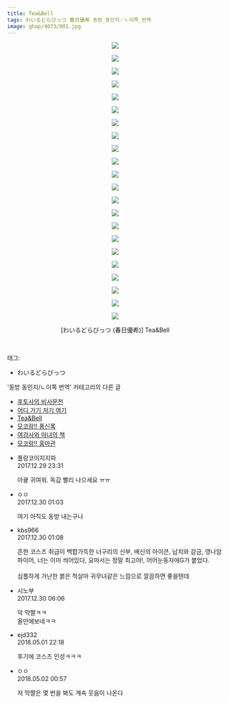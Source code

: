 ```yaml
---
title: Tea&Bell
tags: わいるどらびっつ 春日優希 동방_동인지／ㄴ이쪽_번역
image: ghap/4073/001.jpg
---
```

<div class="article">
<p style="text-align: center; clear: none; float: none;"><img src="{{ site.nasurl }}/ghap/4073/001.jpg"/></p>
<p style="text-align: center; clear: none; float: none;"><img src="{{ site.nasurl }}/ghap/4073/002.jpg"/></p>
<p style="text-align: center; clear: none; float: none;"><img src="{{ site.nasurl }}/ghap/4073/003.jpg"/></p>
<p style="text-align: center; clear: none; float: none;"><img src="{{ site.nasurl }}/ghap/4073/004.jpg"/></p>
<p style="text-align: center; clear: none; float: none;"><img src="{{ site.nasurl }}/ghap/4073/005.jpg"/></p>
<p style="text-align: center; clear: none; float: none;"><img src="{{ site.nasurl }}/ghap/4073/006.jpg"/></p>
<p style="text-align: center; clear: none; float: none;"><img src="{{ site.nasurl }}/ghap/4073/007.jpg"/></p>
<p style="text-align: center; clear: none; float: none;"><img src="{{ site.nasurl }}/ghap/4073/008.jpg"/></p>
<p style="text-align: center; clear: none; float: none;"><img src="{{ site.nasurl }}/ghap/4073/009.jpg"/></p>
<p style="text-align: center; clear: none; float: none;"><img src="{{ site.nasurl }}/ghap/4073/010.jpg"/></p>
<p style="text-align: center; clear: none; float: none;"><img src="{{ site.nasurl }}/ghap/4073/011.jpg"/></p>
<p style="text-align: center; clear: none; float: none;"><img src="{{ site.nasurl }}/ghap/4073/012.jpg"/></p>
<p style="text-align: center; clear: none; float: none;"><img src="{{ site.nasurl }}/ghap/4073/013.jpg"/></p>
<p style="text-align: center; clear: none; float: none;"><img src="{{ site.nasurl }}/ghap/4073/014.jpg"/></p>
<p style="text-align: center; clear: none; float: none;"><img src="{{ site.nasurl }}/ghap/4073/015.jpg"/></p>
<p style="text-align: center; clear: none; float: none;"><img src="{{ site.nasurl }}/ghap/4073/016.jpg"/></p>
<p style="text-align: center; clear: none; float: none;"><img src="{{ site.nasurl }}/ghap/4073/017.jpg"/></p>
<p style="text-align: center; clear: none; float: none;"><img src="{{ site.nasurl }}/ghap/4073/018.jpg"/></p>
<p style="text-align: center; clear: none; float: none;"><img src="{{ site.nasurl }}/ghap/4073/019.jpg"/></p>
<p style="text-align: center; clear: none; float: none;"><img src="{{ site.nasurl }}/ghap/4073/020.jpg"/></p>
<p style="text-align: center; clear: none; float: none;"><img src="{{ site.nasurl }}/ghap/4073/021.jpg"/></p>
<p style="text-align: center; clear: none; float: none;"><img src="{{ site.nasurl }}/ghap/4073/022.jpg"/></p>
<p style="text-align: center; clear: none; float: none;">[わいるどらびっつ (春日優希)] Tea&amp;Bell</p>
<p><br/></p>
</div><div class="tagTrail">
<p>태그: </p>
<ul>
<li>わいるどらびっつ</li>
</ul>
</div><div class="another">
<p>'동방 동인지/ㄴ이쪽 번역' 카테고리의 다른 글</p>
<ul>
<li><a href="/2018-01-04-ghap_4078">후토사의 비사문천</a></li>
<li><a href="/2017-12-31-ghap_4076">어디 거기 저기 여기</a></li>
<li><a href="/2017-12-29-ghap_4073">Tea&amp;Bell</a></li>
<li><a href="/2017-12-28-ghap_4071">모코랑!! 풍신록</a></li>
<li><a href="/2017-12-24-ghap_4070">여검사와 마녀의 책</a></li>
<li><a href="/2017-12-23-ghap_4060">모코랑!! 홍마관</a></li>
</ul>
</div><div class="cb_module cb_fluid">
<div class="cb_wrt cb_profile">
<div class="comment">
<ul>
<li class="cb_thumb_off" id="comment15162674">
<div class="cb_comment_area">
<div class="cb_info_area">
<div class="cb_section">
<span class="cb_nick_name">플랑코이지지파</span>
</div>
<div class="cb_section">
<span class="cb_date">2017.12.29 23:31 </span>
</div>
</div>
<div class="cb_dsc_comment">
<p class="cb_dsc">
											아큥 귀여워. 독감 빨리 나으세요 ㅠㅠ
										</p>
</div>
</div></li>
<li class="cb_thumb_off" id="comment15162709">
<div class="cb_comment_area">
<div class="cb_info_area">
<div class="cb_section">
<span class="cb_nick_name">ㅇㅇ</span>
</div>
<div class="cb_section">
<span class="cb_date">2017.12.30 01:03 </span>
</div>
</div>
<div class="cb_dsc_comment">
<p class="cb_dsc">
											여기 아직도 동방 내는구나<br/>
</p>
</div>
</div></li>
<li class="cb_thumb_off" id="comment15162710">
<div class="cb_comment_area">
<div class="cb_info_area">
<div class="cb_section">
<span class="cb_nick_name">kbs966</span>
</div>
<div class="cb_section">
<span class="cb_date">2017.12.30 01:08 </span>
</div>
</div>
<div class="cb_dsc_comment">
<p class="cb_dsc">
											흔한 코스즈 취급이 백합가득한 너구리의 신부, 배신의 아이콘, 납치와 감금, 영나암파이어, 너는 이미 씌어있다, 요마서는 정말 최고야!, 어어눈동자에G가 붙었다.<br/>
<br/>
심플하게 가난한 붉은 척살마 귀무녀같은 느낌으로 깔끔하면 좋을텐데
										</p>
</div>
</div></li>
<li class="cb_thumb_off" id="comment15162800">
<div class="cb_comment_area">
<div class="cb_info_area">
<div class="cb_section">
<span class="cb_nick_name">시노부</span>
</div>
<div class="cb_section">
<span class="cb_date">2017.12.30 06:06 </span>
</div>
</div>
<div class="cb_dsc_comment">
<p class="cb_dsc">
											악 막짤ㅋㅋ<br/>
올만에보네ㅋㅋ
										</p>
</div>
</div></li>
<li class="cb_thumb_off" id="comment15248355">
<div class="cb_comment_area">
<div class="cb_info_area">
<div class="cb_section">
<span class="cb_nick_name">ejd332</span>
</div>
<div class="cb_section">
<span class="cb_date">2018.05.01 22:18 </span>
</div>
</div>
<div class="cb_dsc_comment">
<p class="cb_dsc">
											후기에 코스즈 인성ㅋㅋㅋ
										</p>
</div>
</div></li>
<li class="cb_thumb_off" id="comment15248442">
<div class="cb_comment_area">
<div class="cb_info_area">
<div class="cb_section">
<span class="cb_nick_name">ㅇㅇ</span>
</div>
<div class="cb_section">
<span class="cb_date">2018.05.02 00:57 </span>
</div>
</div>
<div class="cb_dsc_comment">
<p class="cb_dsc">
											저 막짤은 몇 번을 봐도 계속 웃음이 나온다
										</p>
</div>
</div></li>
</ul>
</div>
</div><!-- commentList close -->
</div>